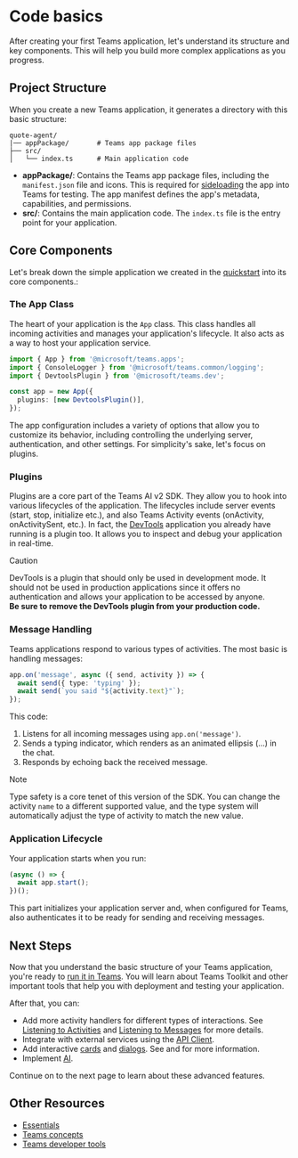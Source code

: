 # Code basics

After creating your first Teams application, let's understand its structure and key components. This will help you build more complex applications as you progress.

## Project Structure

When you create a new Teams application, it generates a directory with this basic structure:

```
quote-agent/
|── appPackage/       # Teams app package files
├── src/
│   └── index.ts      # Main application code
```

- **appPackage/**: Contains the Teams app package files, including the `manifest.json` file and icons. This is required for [sideloading](https://learn.microsoft.com/en-us/microsoftteams/platform/concepts/deploy-and-publish/apps-upload) the app into Teams for testing. The app manifest defines the app's metadata, capabilities, and permissions.
- **src/**: Contains the main application code. The `index.ts` file is the entry point for your application.

## Core Components

Let's break down the simple application we created in the [quickstart](1.quickstart.md) into its core components.:

### The App Class

The heart of your application is the `App` class. This class handles all incoming activities and manages your application's lifecycle. It also acts as a way to host your application service.

```typescript
import { App } from '@microsoft/teams.apps';
import { ConsoleLogger } from '@microsoft/teams.common/logging';
import { DevtoolsPlugin } from '@microsoft/teams.dev';

const app = new App({
  plugins: [new DevtoolsPlugin()],
});
```

The app configuration includes a variety of options that allow you to customize its behavior, including controlling the underlying server, authentication, and other settings. For simplicity's sake, let's focus on plugins.

### Plugins

Plugins are a core part of the Teams AI v2 SDK. They allow you to hook into various lifecycles of the application. The lifecycles include server events (start, stop, initialize etc.), and also Teams Activity events (onActivity, onActivitySent, etc.). In fact, the [DevTools](../developer-tools/2.devtools) application you already have running is a plugin too. It allows you to inspect and debug your application in real-time.

> [!CAUTION]
> DevTools is a plugin that should only be used in development mode. It should not be used in production applications since it offers no authentication and allows your application to be accessed by anyone.\
> **Be sure to remove the DevTools plugin from your production code.**

### Message Handling

Teams applications respond to various types of activities. The most basic is handling messages:

```typescript
app.on('message', async ({ send, activity }) => {
  await send({ type: 'typing' });
  await send(`you said "${activity.text}"`);
});
```

This code:

1. Listens for all incoming messages using `app.on('message')`.
2. Sends a typing indicator, which renders as an animated ellipsis (…) in the chat.
3. Responds by echoing back the received message.

> [!NOTE]
> Type safety is a core tenet of this version of the SDK. You can change the activity `name` to a different supported value, and the type system will automatically adjust the type of activity to match the new value.

### Application Lifecycle

Your application starts when you run:

```typescript
(async () => {
  await app.start();
})();
```

This part initializes your application server and, when configured for Teams, also authenticates it to be ready for sending and receiving messages.

## Next Steps

Now that you understand the basic structure of your Teams application, you're ready to [run it in Teams](3.running-in-teams.md). You will learn about Teams Toolkit and other important tools that help you with deployment and testing your application.

After that, you can:

- Add more activity handlers for different types of interactions. See [Listening to Activities](../essentials/1.on-activity.md) and [Listening to Messages](../essentials/on-message.md) for more details.
- Integrate with external services using the [API Client](../essentials/api.md).
- Add interactive [cards](../in-depth-guides/1.cards/README.md) and [dialogs](../in-depth-guides/2.dialogs/README.md). See and for more information.
- Implement [AI](../in-depth-guides/5.ai/README.md).

Continue on to the next page to learn about these advanced features.

## Other Resources

- [Essentials](../3.essentials)
- [Teams concepts](../4.teams)
- [Teams developer tools](../7.developer-tools)
